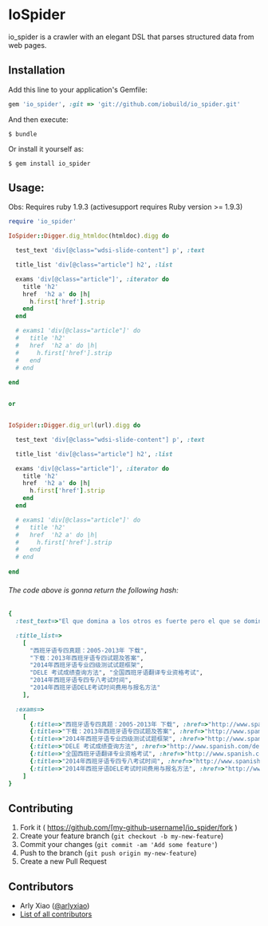 # IoSpider

io_spider is a crawler with an elegant DSL that parses structured data from web pages.



## Installation

Add this line to your application's Gemfile:

```ruby
gem 'io_spider', :git => 'git://github.com/iobuild/io_spider.git'
```

And then execute:

    $ bundle

Or install it yourself as:

    $ gem install io_spider


## Usage:

Obs: Requires ruby 1.9.3 (activesupport requires Ruby version >= 1.9.3)


```ruby
require 'io_spider'

IoSpider::Digger.dig_htmldoc(htmldoc).digg do

  test_text 'div[@class="wdsi-slide-content"] p', :text

  title_list 'div[@class="article"] h2', :list

  exams 'div[@class="article"]', :iterator do
    title 'h2'
    href  'h2 a' do |h|
      h.first['href'].strip
    end
  end

  # exams1 'div[@class="article"]' do
  #   title 'h2'
  #   href  'h2 a' do |h|
  #     h.first['href'].strip
  #   end
  # end
  
end


or


IoSpider::Digger.dig_url(url).digg do

  test_text 'div[@class="wdsi-slide-content"] p', :text

  title_list 'div[@class="article"] h2', :list

  exams 'div[@class="article"]', :iterator do
    title 'h2'
    href  'h2 a' do |h|
      h.first['href'].strip
    end
  end

  # exams1 'div[@class="article"]' do
  #   title 'h2'
  #   href  'h2 a' do |h|
  #     h.first['href'].strip
  #   end
  # end
  
end
```

###### The code above is gonna return the following hash:

```ruby
{
  :test_text=>"El que domina a los otros es fuerte pero el que se domina a si mismo es poderoso.胜人者有力，自胜者强", 

  :title_list=>
    [
      "西班牙语专四真题：2005-2013年 下载", 
      "下载：2013年西班牙语专四试题及答案", 
      "2014年西班牙语专业四级测试试题框架", 
      "DELE 考试成绩查询方法", "全国西班牙语翻译专业资格考试", 
      "2014年西班牙语专四专八考试时间", 
      "2014年西班牙语DELE考试时间费用与报名方法"
    ], 

  :exams=>
    [
      {:title=>"西班牙语专四真题：2005-2013年 下载", :href=>"http://www.spanish.com/2005-2013/"}, 
      {:title=>"下载：2013年西班牙语专四试题及答案", :href=>"http://www.spanish.com/2013-4/"}, 
      {:title=>"2014年西班牙语专业四级测试试题框架", :href=>"http://www.spanish.com/4/"}, 
      {:title=>"DELE 考试成绩查询方法", :href=>"http://www.spanish.com/dele2/"}, 
      {:title=>"全国西班牙语翻译专业资格考试", :href=>"http://www.spanish.com/catti/"}, 
      {:title=>"2014年西班牙语专四专八考试时间", :href=>"http://www.spanish.com/48/"}, 
      {:title=>"2014年西班牙语DELE考试时间费用与报名方法", :href=>"http://www.spanish.com/dele/"}
    ]
}
```

## Contributing

1. Fork it ( https://github.com/[my-github-username]/io_spider/fork )
2. Create your feature branch (`git checkout -b my-new-feature`)
3. Commit your changes (`git commit -am 'Add some feature'`)
4. Push to the branch (`git push origin my-new-feature`)
5. Create a new Pull Request


## Contributors

 * Arly Xiao ([@arlyxiao](https://github.com/arlyxiao))
 * [List of all contributors](https://github.com/iobuild/io_spider/graphs/contributors)

